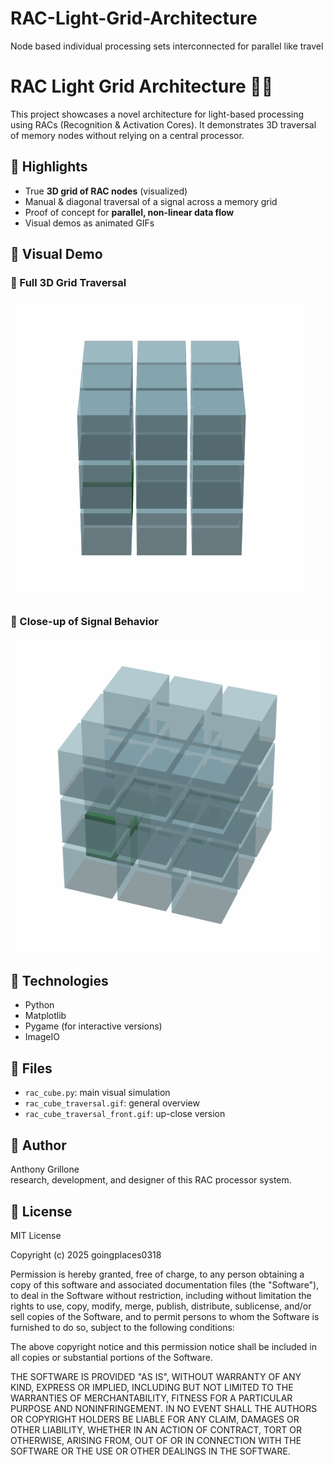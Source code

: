 # RAC-Light-Grid-Architecture
Node based individual processing sets interconnected for parallel like travel
# RAC Light Grid Architecture 🧠💡

This project showcases a novel architecture for light-based processing using RACs (Recognition & Activation Cores). It demonstrates 3D traversal of memory nodes without relying on a central processor.

## 🚀 Highlights

- True **3D grid of RAC nodes** (visualized)
- Manual & diagonal traversal of a signal across a memory grid
- Proof of concept for **parallel, non-linear data flow**
- Visual demos as animated GIFs

## 📸 Visual Demo

### 🔁 Full 3D Grid Traversal
![Rotating RAC Cube](rac_cube_traversal.gif)

### 🎯 Close-up of Signal Behavior
![Front-Focused RAC](rac_cube_traversal_front.gif)

## 🔧 Technologies

- Python
- Matplotlib
- Pygame (for interactive versions)
- ImageIO

## 📂 Files

- `rac_cube.py`: main visual simulation
- `rac_cube_traversal.gif`: general overview
- `rac_cube_traversal_front.gif`: up-close version

## 👤 Author

Anthony Grillone  
 research, development, and designer of this RAC processor system.

## 📄 License
MIT License

Copyright (c) 2025 goingplaces0318

Permission is hereby granted, free of charge, to any person obtaining a copy
of this software and associated documentation files (the "Software"), to deal
in the Software without restriction, including without limitation the rights
to use, copy, modify, merge, publish, distribute, sublicense, and/or sell
copies of the Software, and to permit persons to whom the Software is
furnished to do so, subject to the following conditions:

The above copyright notice and this permission notice shall be included in all
copies or substantial portions of the Software.

THE SOFTWARE IS PROVIDED "AS IS", WITHOUT WARRANTY OF ANY KIND, EXPRESS OR
IMPLIED, INCLUDING BUT NOT LIMITED TO THE WARRANTIES OF MERCHANTABILITY,
FITNESS FOR A PARTICULAR PURPOSE AND NONINFRINGEMENT. IN NO EVENT SHALL THE
AUTHORS OR COPYRIGHT HOLDERS BE LIABLE FOR ANY CLAIM, DAMAGES OR OTHER
LIABILITY, WHETHER IN AN ACTION OF CONTRACT, TORT OR OTHERWISE, ARISING FROM,
OUT OF OR IN CONNECTION WITH THE SOFTWARE OR THE USE OR OTHER DEALINGS IN THE
SOFTWARE.
